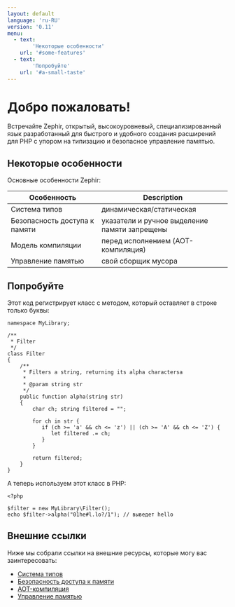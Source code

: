 ```yaml
---
layout: default
language: 'ru-RU'
version: '0.11'
menu:
  - text:
        'Некоторые особенности'
    url: '#some-features'
  - text:
        'Попробуйте'
    url: '#a-small-taste' 
---
```

# Добро пожаловать!

Встречайте Zephir, открытый, высокоуровневый, специализированный язык разработанный для быстрого и удобного создания расширений для PHP с упором на типизацию и безопасное управление памятью.

<a name='some-features'></a>

## Некоторые особенности

Основные особенности Zephir:

| Особенность                   | Description                                   |
| ----------------------------- | --------------------------------------------- |
| Система типов                 | динамическая/статическая                      |
| Безопасность доступа к памяти | указатели и ручное выделение памяти запрещены |
| Модель компиляции             | перед исполнением (AOT-компиляция)            |
| Управление памятью            | свой сборщик мусора                           |

<a name='a-small-taste'></a>

## Попробуйте

Этот код регистрирует класс с методом, который оставляет в строке только буквы:

    namespace MyLibrary;
    
    /**
     * Filter
     */
    class Filter
    {
        /**
         * Filters a string, returning its alpha charactersa
         *
         * @param string str
         */
        public function alpha(string str)
        {
            char ch; string filtered = "";
    
            for ch in str {
               if (ch >= 'a' && ch <= 'z') || (ch >= 'A' && ch <= 'Z') {
                  let filtered .= ch;
               }
            }
    
            return filtered;
        }
    }
    

А теперь используем этот класс в PHP:

    <?php
    
    $filter = new MyLibrary\Filter();
    echo $filter->alpha("01he#l.lo?/1"); // выведет hello
    

<a name='external-links'></a>

## Внешние ссылки

Ниже мы собрали ссылки на внешние ресурсы, которые могу вас заинтересовать:

- [Система типов](https://en.wikipedia.org/wiki/Type_system)
- [Безопасность доступа к памяти](https://en.wikipedia.org/wiki/Memory_safety)
- [AOT-компиляция](https://en.wikipedia.org/wiki/Ahead-of-time_compilation)
- [Управление памятью](https://en.wikipedia.org/wiki/Memory_management)